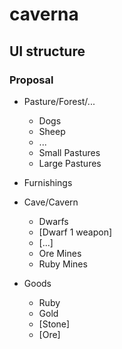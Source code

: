 # caverna

## UI structure

### Proposal

* Pasture/Forest/...
  * Dogs
  * Sheep
  * ...
  * Small Pastures
  * Large Pastures

* Furnishings

* Cave/Cavern
  * Dwarfs
  * [Dwarf 1 weapon]
  * [...]
  * Ore Mines
  * Ruby Mines

* Goods
  * Ruby
  * Gold
  * [Stone]
  * [Ore]
